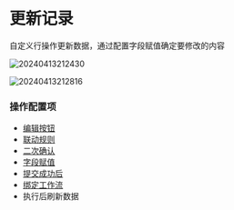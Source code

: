 # 更新记录

自定义行操作更新数据，通过配置字段赋值确定要修改的内容

![20240413212430](https://nocobase-docs.oss-cn-beijing.aliyuncs.com/20240413212430.png)

![20240413212816](https://nocobase-docs.oss-cn-beijing.aliyuncs.com/20240413212816.png)
### 操作配置项

- [编辑按钮](/handbook/ui/actions/action-settings/edit-button)
- [联动规则](/handbook/ui/actions/action-settings/linkage-rule)
- [二次确认](/handbook/ui/actions/action-settings/double-check)
- [字段赋值](/handbook/ui/actions/action-settings/assign-values)
- [提交成功后](/handbook/ui/actions/action-settings/affter-successful)
- [绑定工作流](/handbook/ui/actions/action-settings/bind-workflow)
- 执行后刷新数据